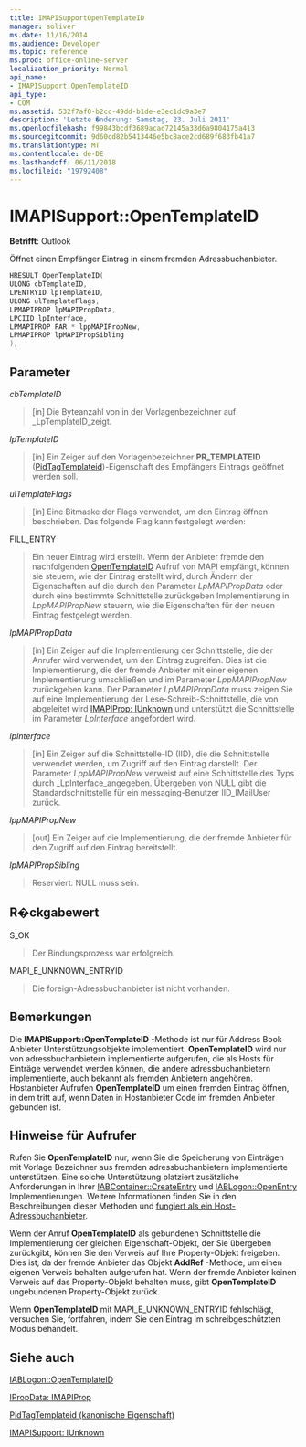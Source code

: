 ```yaml
---
title: IMAPISupportOpenTemplateID
manager: soliver
ms.date: 11/16/2014
ms.audience: Developer
ms.topic: reference
ms.prod: office-online-server
localization_priority: Normal
api_name:
- IMAPISupport.OpenTemplateID
api_type:
- COM
ms.assetid: 532f7af0-b2cc-49dd-b1de-e3ec1dc9a3e7
description: 'Letzte �nderung: Samstag, 23. Juli 2011'
ms.openlocfilehash: f99843bcdf3689acad72145a33d6a9804175a413
ms.sourcegitcommit: 9d60cd82b5413446e5bc8ace2cd689f683fb41a7
ms.translationtype: MT
ms.contentlocale: de-DE
ms.lasthandoff: 06/11/2018
ms.locfileid: "19792408"
---
```

# <a name="imapisupportopentemplateid"></a>IMAPISupport::OpenTemplateID

  
  
**Betrifft**: Outlook 
  
Öffnet einen Empfänger Eintrag in einem fremden Adressbuchanbieter.
  
```cpp
HRESULT OpenTemplateID(
ULONG cbTemplateID,
LPENTRYID lpTemplateID,
ULONG ulTemplateFlags,
LPMAPIPROP lpMAPIPropData,
LPCIID lpInterface,
LPMAPIPROP FAR * lppMAPIPropNew,
LPMAPIPROP lpMAPIPropSibling
);
```

## <a name="parameters"></a>Parameter

 _cbTemplateID_
  
> [in] Die Byteanzahl von in der Vorlagenbezeichner auf _LpTemplateID_zeigt. 
    
 _lpTemplateID_
  
> [in] Ein Zeiger auf den Vorlagenbezeichner **PR_TEMPLATEID** ([PidTagTemplateid](pidtagtemplateid-canonical-property.md))-Eigenschaft des Empfängers Eintrags geöffnet werden soll.
    
 _ulTemplateFlags_
  
> [in] Eine Bitmaske der Flags verwendet, um den Eintrag öffnen beschrieben. Das folgende Flag kann festgelegt werden:
    
FILL_ENTRY 
  
> Ein neuer Eintrag wird erstellt. Wenn der Anbieter fremde den nachfolgenden [OpenTemplateID](iablogon-opentemplateid.md) Aufruf von MAPI empfängt, können sie steuern, wie der Eintrag erstellt wird, durch Ändern der Eigenschaften auf die durch den Parameter _LpMAPIPropData_ oder durch eine bestimmte Schnittstelle zurückgeben Implementierung in _LppMAPIPropNew_ steuern, wie die Eigenschaften für den neuen Eintrag festgelegt werden. 
    
 _lpMAPIPropData_
  
> [in] Ein Zeiger auf die Implementierung der Schnittstelle, die der Anrufer wird verwendet, um den Eintrag zugreifen. Dies ist die Implementierung, die der fremde Anbieter mit einer eigenen Implementierung umschließen und im Parameter _LppMAPIPropNew_ zurückgeben kann. Der Parameter _LpMAPIPropData_ muss zeigen Sie auf eine Implementierung der Lese-Schreib-Schnittstelle, die von abgeleitet wird [IMAPIProp: IUnknown](imapipropiunknown.md) und unterstützt die Schnittstelle im Parameter _LpInterface_ angefordert wird. 
    
 _lpInterface_
  
> [in] Ein Zeiger auf die Schnittstelle-ID (IID), die die Schnittstelle verwendet werden, um Zugriff auf den Eintrag darstellt. Der Parameter _LppMAPIPropNew_ verweist auf eine Schnittstelle des Typs durch _LpInterface_angegeben. Übergeben von NULL gibt die Standardschnittstelle für ein messaging-Benutzer IID_IMailUser zurück. 
    
 _lppMAPIPropNew_
  
> [out] Ein Zeiger auf die Implementierung, die der fremde Anbieter für den Zugriff auf den Eintrag bereitstellt.
    
 _lpMAPIPropSibling_
  
> Reserviert. NULL muss sein.
    
## <a name="return-value"></a>R�ckgabewert

S_OK 
  
> Der Bindungsprozess war erfolgreich.
    
MAPI_E_UNKNOWN_ENTRYID 
  
> Die foreign-Adressbuchanbieter ist nicht vorhanden.
    
## <a name="remarks"></a>Bemerkungen

Die **IMAPISupport::OpenTemplateID** -Methode ist nur für Address Book Anbieter Unterstützungsobjekte implementiert. **OpenTemplateID** wird nur von adressbuchanbietern implementierte aufgerufen, die als Hosts für Einträge verwendet werden können, die andere adressbuchanbietern implementierte, auch bekannt als fremden Anbietern angehören. Hostanbieter Aufrufen **OpenTemplateID** um einen fremden Eintrag öffnen, in dem tritt auf, wenn Daten in Hostanbieter Code im fremden Anbieter gebunden ist. 
  
## <a name="notes-to-callers"></a>Hinweise für Aufrufer

Rufen Sie **OpenTemplateID** nur, wenn Sie die Speicherung von Einträgen mit Vorlage Bezeichner aus fremden adressbuchanbietern implementierte unterstützen. Eine solche Unterstützung platziert zusätzliche Anforderungen in Ihrer [IABContainer::CreateEntry](iabcontainer-createentry.md) und [IABLogon::OpenEntry](iablogon-openentry.md) Implementierungen. Weitere Informationen finden Sie in den Beschreibungen dieser Methoden und [fungiert als ein Host-Adressbuchanbieter](acting-as-a-host-address-book-provider.md).
  
Wenn der Anruf **OpenTemplateID** als gebundenen Schnittstelle die Implementierung der gleichen Eigenschaft-Objekt, der Sie übergeben zurückgibt, können Sie den Verweis auf Ihre Property-Objekt freigeben. Dies ist, da der fremde Anbieter das Objekt **AddRef** -Methode, um einen eigenen Verweis behalten aufgerufen hat. Wenn der fremde Anbieter keinen Verweis auf das Property-Objekt behalten muss, gibt **OpenTemplateID** ungebundenen Property-Objekt zurück. 
  
Wenn **OpenTemplateID** mit MAPI_E_UNKNOWN_ENTRYID fehlschlägt, versuchen Sie, fortfahren, indem Sie den Eintrag im schreibgeschützten Modus behandelt. 
  
## <a name="see-also"></a>Siehe auch



[IABLogon::OpenTemplateID](iablogon-opentemplateid.md)
  
[IPropData: IMAPIProp](ipropdataimapiprop.md)
  
[PidTagTemplateid (kanonische Eigenschaft)](pidtagtemplateid-canonical-property.md)
  
[IMAPISupport: IUnknown](imapisupportiunknown.md)

